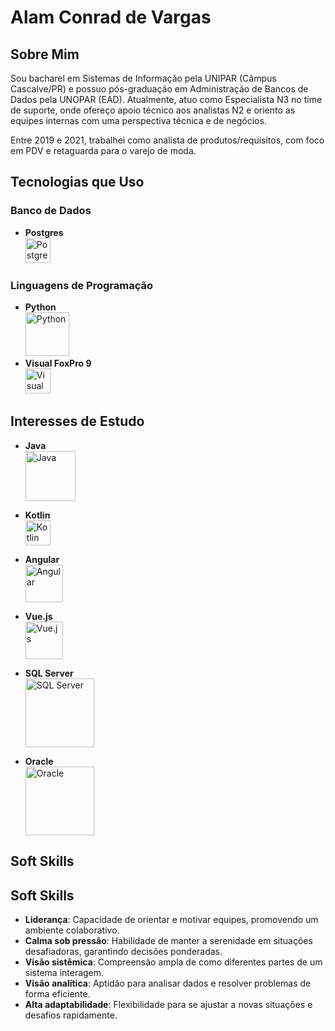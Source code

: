 # Alam Conrad de Vargas

## Sobre Mim

Sou bacharel em Sistemas de Informação pela UNIPAR (Câmpus Cascalve/PR) e possuo pós-graduação em Administração de Bancos de Dados pela UNOPAR (EAD). Atualmente, atuo como Especialista N3 no time de suporte, onde ofereço apoio técnico aos analistas N2 e oriento as equipes internas com uma perspectiva técnica e de negócios.

Entre 2019 e 2021, trabalhei como analista de produtos/requisitos, com foco em PDV e retaguarda para o varejo de moda.

## Tecnologias que Uso

### Banco de Dados
- **Postgres**  
  <img src="https://upload.wikimedia.org/wikipedia/commons/2/29/Postgresql_elephant.svg" width="40" alt="Postgres">

### Linguagens de Programação
- **Python**  
  <img src="https://www.svgrepo.com/show/376344/python.svg" width="70" alt="Python">
- **Visual FoxPro 9**  
  <img src="https://upload.wikimedia.org/wikipedia/commons/6/64/Foxpro-icon.png" width="40" alt="Visual FoxPro 9">

## Interesses de Estudo

- **Java**  
  <img src="https://www.svgrepo.com/show/184143/java.svg" width="80" alt="Java">
  
- **Kotlin**  
  <img src="https://upload.wikimedia.org/wikipedia/commons/0/06/Kotlin_Icon.svg" width="40" alt="Kotlin">
  
- **Angular**  
  <img src="https://angular.io/assets/images/logos/angular/angular.svg" width="60" alt="Angular">
  
- **Vue.js**  
  <img src="https://vuejs.org/images/logo.png" width="60" alt="Vue.js">
  
- **SQL Server**  
  <img src="https://www.svgrepo.com/show/372910/msql-server.svg" width="110" alt="SQL Server">
  
- **Oracle**  
  <img src="https://www.svgrepo.com/show/354152/oracle.svg" width="110" alt="Oracle">


## Soft Skills

## Soft Skills

- **Liderança**: Capacidade de orientar e motivar equipes, promovendo um ambiente colaborativo.
- **Calma sob pressão**: Habilidade de manter a serenidade em situações desafiadoras, garantindo decisões ponderadas.
- **Visão sistêmica**: Compreensão ampla de como diferentes partes de um sistema interagem.
- **Visão analítica**: Aptidão para analisar dados e resolver problemas de forma eficiente.
- **Alta adaptabilidade**: Flexibilidade para se ajustar a novas situações e desafios rapidamente.
